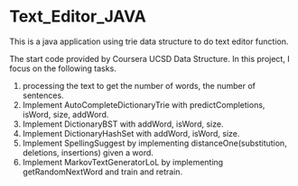 # Text_Editor_JAVA
This is a java application using trie data structure to do text editor function.

The start code provided by Coursera UCSD Data Structure.
In this project, I focus on the following tasks.

1. processing the text to get the number of words, the number of sentences.
2. Implement AutoCompleteDictionaryTrie with predictCompletions, isWord, size, addWord.
3. Implement DictionaryBST with addWord, isWord, size.
4. Implement DictionaryHashSet with addWord, isWord, size.
5. Implement SpellingSuggest by implementing distanceOne(substitution, deletions, insertions) given a word.
6. Implement MarkovTextGeneratorLoL by implementing getRandomNextWord and train and retrain.

